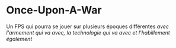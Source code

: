 # Once-Upon-A-War
Un FPS qui pourra se jouer sur plusieurs époques différentes *avec l'armement qui va avec, la technologie qui va avec et l'habillement également*
